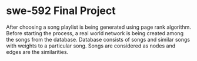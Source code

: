 # swe-592 Final Project
After choosing a song playlist is being generated using page rank algorithm. Before starting the process, a real world network is being created among the songs from the database. Database consists of songs and similar songs with weights to a particular song. Songs are considered as nodes and edges are the similarities.
